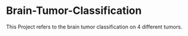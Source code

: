 # Brain-Tumor-Classification
This Project refers to the brain tumor classification on 4 different tumors. 

